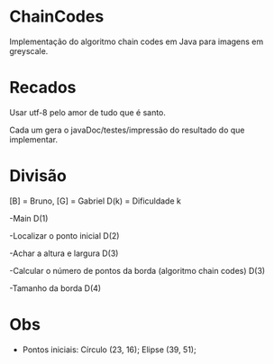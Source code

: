 # ChainCodes
Implementação do algoritmo chain codes em Java para imagens em greyscale.

# Recados
Usar utf-8 pelo amor de tudo que é santo.

Cada um gera o javaDoc/testes/impressão do resultado do que implementar.

# Divisão
[B] = Bruno, [G] = Gabriel
D(k) = Dificuldade k

-Main D(1)

-Localizar o ponto inicial D(2)

-Achar a altura e largura D(3)

-Calcular o número de pontos da borda (algoritmo chain codes) D(3)

-Tamanho da borda D(4)


# Obs

- Pontos iniciais: Círculo (23, 16); Elipse (39, 51);
